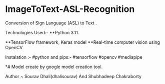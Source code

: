 # ImageToText-ASL-Recognition

Conversion of Sign Language (ASL) to Text .

Technologies Used:-
**Python 3.11.

**TensorFlow framework, Keras model
**Real-time computer vision using OpenCV

Instalation :-
#python
and pips:-
#tensorflow
#opencv
#mediapipe

*# Model create by google model creation tool.


Author ~ Sourav Dhali(dhalisourav) And Shubhadeep Chakraborty


